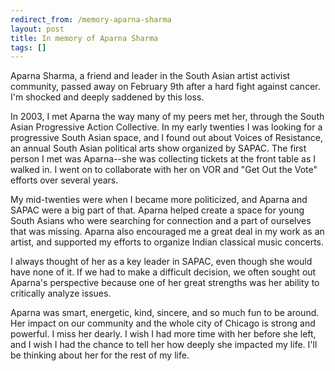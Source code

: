 ```yaml
---
redirect_from: /memory-aparna-sharma
layout: post
title: In memory of Aparna Sharma
tags: []
---
```

Aparna Sharma, a friend and leader in the South Asian artist activist community, passed away on February 9th after a hard fight against cancer. I'm shocked and deeply saddened by this loss. 

In 2003, I met Aparna the way many of my peers met her, through the South Asian Progressive Action Collective. In my early twenties I was looking for a progressive South Asian space, and I found out about Voices of Resistance, an annual South Asian political arts show organized by SAPAC. The first person I met was Aparna--she was collecting tickets at the front table as I walked in. I went on to collaborate with her on VOR and "Get Out the Vote" efforts over several years.

My mid-twenties were when I became more politicized, and Aparna and SAPAC were a big part of that. Aparna helped create a space for young South Asians who were searching for connection and a part of ourselves that was missing. Aparna also encouraged me a great deal in my work as an artist, and supported my efforts to organize Indian classical music concerts.

I always thought of her as a key leader in SAPAC, even though she would have none of it. If we had to make a difficult decision, we often sought out Aparna's perspective because one of her great strengths was her ability to critically analyze issues.

Aparna was smart, energetic, kind, sincere, and so much fun to be around. Her impact on our community and the whole city of Chicago is strong and powerful. I miss her dearly. I wish I had more time with her before she left, and I wish I had the chance to tell her how deeply she impacted my life. I'll be thinking about her for the rest of my life.


